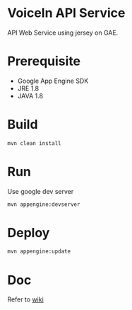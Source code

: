 VoiceIn API Service
==
API Web Service using jersey on GAE.

Prerequisite
==
- Google App Engine SDK
- JRE 1.8
- JAVA 1.8

Build
==
```sh
mvn clean install
```
Run
==
Use google dev server
```sh
mvn appengine:devserver
```

Deploy
==
```sh
mvn appengine:update
```

Doc
==
Refer to [wiki](https://github.com/lockys/voicein-web-service/wiki)
